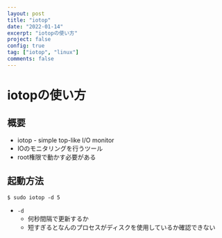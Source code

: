```yaml
---
layout: post
title: "iotop"
date: "2022-01-14"
excerpt: "iotopの使い方"
project: false
config: true
tag: ["iotop", "linux"]
comments: false
---
```


# iotopの使い方

## 概要
 - iotop - simple top-like I/O monitor
 - IOのモニタリングを行うツール
 - root権限で動かす必要がある

## 起動方法

```console
$ sudo iotop -d 5
```
 - `-d`
   - 何秒間隔で更新するか
   - 短すぎるとなんのプロセスがディスクを使用しているか確認できない


